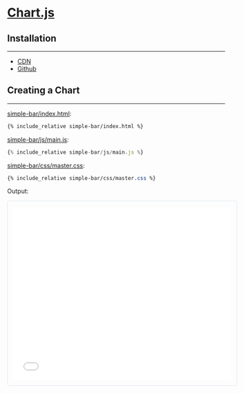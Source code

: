 # [Chart.js](http://www.chartjs.org)

## Installation
---

* [CDN](https://cdnjs.com/libraries/Chart.js)
* [Github](https://github.com/chartjs/Chart.js/releases/tag/v2.7.2)

## Creating a Chart
---

[simple-bar/index.html](simple-bar/index.html):
```html
{% include_relative simple-bar/index.html %}
```

[simple-bar/js/main.js](simple-bar/js/main.js):
```js
{% include_relative simple-bar/js/main.js %}
```

[simple-bar/css/master.css](simple-bar/css/master.css):
```css
{% include_relative simple-bar/css/master.css %}
```

Output:

<iframe style="border-radius: 0.3rem; border: solid 1px #dce6f0; padding: 0.8rem; width: 100%; height: 400px" src="simple-bar/index.html"></iframe>